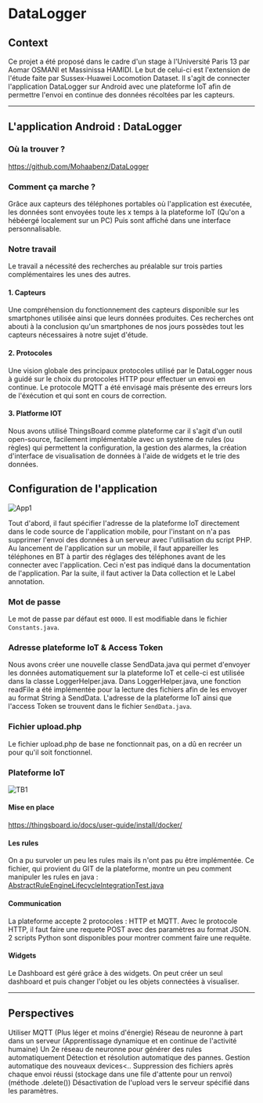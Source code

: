 # DataLogger

## Context

Ce projet a été proposé dans le cadre d'un stage à l'Université Paris 13 par Aomar OSMANI et Massinissa HAMIDI. Le but de celui-ci est l'extension de l'étude faite par Sussex-Huawei Locomotion Dataset. Il s'agit de connecter l'application DataLogger sur Android avec une plateforme IoT afin de permettre l'envoi en continue des données récoltées par les capteurs.

--------------------------------------------------------------------------------

## L'application Android : DataLogger

### Où la trouver ?

<https://github.com/Mohaabenz/DataLogger>

### Comment ça marche ?

Grâce aux capteurs des téléphones portables où l'application est éxecutée, les données sont envoyées toute les x temps à la plateforme IoT (Qu'on a hébéergé localement sur un PC) Puis sont affiché dans une interface personnalisable.

### Notre travail

Le travail a nécessité des recherches au préalable sur trois parties complémentaires les unes des autres.

#### 1\. Capteurs

Une compréhension du fonctionnement des capteurs disponible sur les smartphones utilisée ainsi que leurs données produites. Ces recherches ont abouti à la conclusion qu'un smartphones de nos jours possèdes tout les capteurs nécessaires à notre sujet d'étude.

#### 2\. Protocoles

Une vision globale des principaux protocoles utilisé par le DataLogger nous à guidé sur le choix du protocoles HTTP pour effectuer un envoi en continue. Le protocole MQTT a été envisagé mais présente des erreurs lors de l'éxécution et qui sont en cours de correction.

#### 3\. Platforme IOT

Nous avons utilisé ThingsBoard comme plateforme car il s'agit d'un outil open-source, facilement implémentable avec un système de rules (ou règles) qui permettent la configuration, la gestion des alarmes, la création d'interface de visualisation de données à l'aide de widgets et le trie des données.

## Configuration de l'application

![App1]()

Tout d'abord, il faut spécifier l'adresse de la plateforme IoT directement dans le code source de l'application mobile, pour l'instant on n'a pas supprimer l'envoi des données à un serveur avec l'utilisation du script PHP. Au lancement de l'application sur un mobile, il faut appareiller les téléphones en BT à partir des réglages des téléphones avant de les connecter avec l'application. Ceci n'est pas indiqué dans la documentation de l'application. Par la suite, il faut activer la Data collection et le Label annotation.

### Mot de passe

Le mot de passe par défaut est `0000`. Il est modifiable dans le fichier `Constants.java`.

### Adresse plateforme IoT & Access Token

Nous avons créer une nouvelle classe SendData.java qui permet d'envoyer les données automatiquement sur la plateforme IoT et celle-ci est utilisée dans la classe LoggerHelper.java. Dans LoggerHelper.java, une fonction readFile a été implémentée pour la lecture des fichiers afin de les envoyer au format String à SendData. L'adresse de la plateforme IoT ainsi que l'access Token se trouvent dans le fichier `SendData.java`.

### Fichier upload.php

Le fichier upload.php de base ne fonctionnait pas, on a dû en recréer un pour qu'il soit fonctionnel.

### Plateforme IoT

![TB1](https://sourceforge.net/images/icon_linux.gif)

#### Mise en place

<https://thingsboard.io/docs/user-guide/install/docker/>

#### Les rules

On a pu survoler un peu les rules mais ils n'ont pas pu être implémentée. Ce fichier, qui provient du GIT de la plateforme, montre un peu comment manipuler les rules en java : [AbstractRuleEngineLifecycleIntegrationTest.java](https://github.com/thingsboard/thingsboard/blob/master/application/src/test/java/org/thingsboard/server/rules/lifecycle/AbstractRuleEngineLifecycleIntegrationTest.java)

#### Communication

La plateforme accepte 2 protocoles : HTTP et MQTT. Avec le protocole HTTP, il faut faire une requete POST avec des paramètres au format JSON. 2 scripts Python sont disponibles pour montrer comment faire une requête.

#### Widgets

Le Dashboard est géré grâce à des widgets. On peut créer un seul dashboard et puis changer l'objet ou les objets connectées à visualiser.

--------------------------------------------------------------------------------

## Perspectives

Utiliser MQTT (Plus léger et moins d'énergie) Réseau de neuronne à part dans un serveur (Apprentissage dynamique et en continue de l'activité humaine) Un 2e réseau de neuronne pour générer des rules automatiquement Détection et résolution automatique des pannes. Gestion automatique des nouveaux devices<.. Suppression des fichiers après chaque envoi réussi (stockage dans une file d'attente pour un renvoi)(méthode .delete()) Désactivation de l'upload vers le serveur spécifié dans les paramètres.
